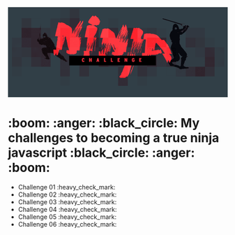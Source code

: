 <img src="./assets/ninjaChallenge.png" width="1200">
<h1>:boom: :anger: :black_circle: My challenges to becoming a true ninja javascript :black_circle: :anger: :boom:</h1>
<ul>
    <li>Challenge 01 :heavy_check_mark:</li>
    <li>Challenge 02 :heavy_check_mark:</li>
    <li>Challenge 03 :heavy_check_mark:</li>
    <li>Challenge 04 :heavy_check_mark:</li>
    <li>Challenge 05 :heavy_check_mark:</li>
    <li>Challenge 06 :heavy_check_mark:</li>
</ul>
